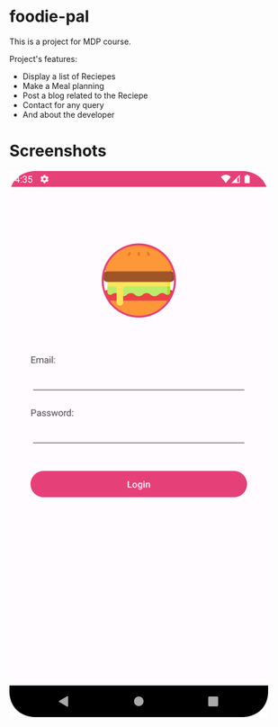 # foodie-pal

This is a project for MDP course.

Project's features:
- Display a list of Reciepes
- Make a Meal planning
- Post a blog related to the Reciepe
- Contact for any query
- And about the developer

# Screenshots

<img width="460" src="https://github.com/taingy-srun/foodie-pal/blob/main/app/screenshots/login.png">
